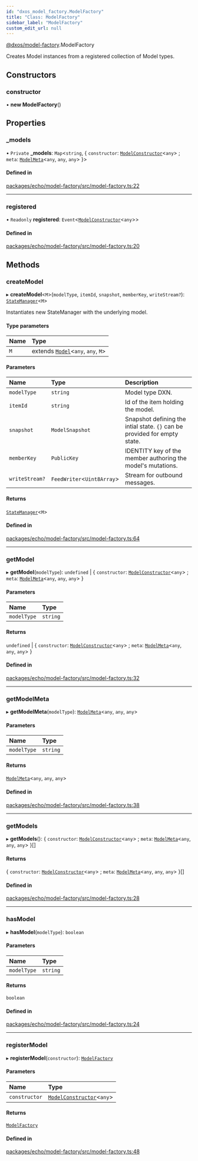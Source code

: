 ```yaml
---
id: "dxos_model_factory.ModelFactory"
title: "Class: ModelFactory"
sidebar_label: "ModelFactory"
custom_edit_url: null
---
```


[@dxos/model-factory](../modules/dxos_model_factory.md).ModelFactory

Creates Model instances from a registered collection of Model types.

## Constructors

### constructor

• **new ModelFactory**()

## Properties

### \_models

• `Private` **\_models**: `Map`<`string`, { `constructor`: [`ModelConstructor`](../modules/dxos_model_factory.md#modelconstructor)<`any`\> ; `meta`: [`ModelMeta`](../modules/dxos_model_factory.md#modelmeta)<`any`, `any`, `any`\>  }\>

#### Defined in

[packages/echo/model-factory/src/model-factory.ts:22](https://github.com/dxos/dxos/blob/b06737400/packages/echo/model-factory/src/model-factory.ts#L22)

___

### registered

• `Readonly` **registered**: `Event`<[`ModelConstructor`](../modules/dxos_model_factory.md#modelconstructor)<`any`\>\>

#### Defined in

[packages/echo/model-factory/src/model-factory.ts:20](https://github.com/dxos/dxos/blob/b06737400/packages/echo/model-factory/src/model-factory.ts#L20)

## Methods

### createModel

▸ **createModel**<`M`\>(`modelType`, `itemId`, `snapshot`, `memberKey`, `writeStream?`): [`StateManager`](dxos_model_factory.StateManager.md)<`M`\>

Instantiates new StateManager with the underlying model.

#### Type parameters

| Name | Type |
| :------ | :------ |
| `M` | extends [`Model`](dxos_model_factory.Model.md)<`any`, `any`, `M`\> |

#### Parameters

| Name | Type | Description |
| :------ | :------ | :------ |
| `modelType` | `string` | Model type DXN. |
| `itemId` | `string` | Id of the item holding the model. |
| `snapshot` | `ModelSnapshot` | Snapshot defining the intial state. `{}` can be provided for empty state. |
| `memberKey` | `PublicKey` | IDENTITY key of the member authoring the model's mutations. |
| `writeStream?` | `FeedWriter`<`Uint8Array`\> | Stream for outbound messages. |

#### Returns

[`StateManager`](dxos_model_factory.StateManager.md)<`M`\>

#### Defined in

[packages/echo/model-factory/src/model-factory.ts:64](https://github.com/dxos/dxos/blob/b06737400/packages/echo/model-factory/src/model-factory.ts#L64)

___

### getModel

▸ **getModel**(`modelType`): `undefined` \| { `constructor`: [`ModelConstructor`](../modules/dxos_model_factory.md#modelconstructor)<`any`\> ; `meta`: [`ModelMeta`](../modules/dxos_model_factory.md#modelmeta)<`any`, `any`, `any`\>  }

#### Parameters

| Name | Type |
| :------ | :------ |
| `modelType` | `string` |

#### Returns

`undefined` \| { `constructor`: [`ModelConstructor`](../modules/dxos_model_factory.md#modelconstructor)<`any`\> ; `meta`: [`ModelMeta`](../modules/dxos_model_factory.md#modelmeta)<`any`, `any`, `any`\>  }

#### Defined in

[packages/echo/model-factory/src/model-factory.ts:32](https://github.com/dxos/dxos/blob/b06737400/packages/echo/model-factory/src/model-factory.ts#L32)

___

### getModelMeta

▸ **getModelMeta**(`modelType`): [`ModelMeta`](../modules/dxos_model_factory.md#modelmeta)<`any`, `any`, `any`\>

#### Parameters

| Name | Type |
| :------ | :------ |
| `modelType` | `string` |

#### Returns

[`ModelMeta`](../modules/dxos_model_factory.md#modelmeta)<`any`, `any`, `any`\>

#### Defined in

[packages/echo/model-factory/src/model-factory.ts:38](https://github.com/dxos/dxos/blob/b06737400/packages/echo/model-factory/src/model-factory.ts#L38)

___

### getModels

▸ **getModels**(): { `constructor`: [`ModelConstructor`](../modules/dxos_model_factory.md#modelconstructor)<`any`\> ; `meta`: [`ModelMeta`](../modules/dxos_model_factory.md#modelmeta)<`any`, `any`, `any`\>  }[]

#### Returns

{ `constructor`: [`ModelConstructor`](../modules/dxos_model_factory.md#modelconstructor)<`any`\> ; `meta`: [`ModelMeta`](../modules/dxos_model_factory.md#modelmeta)<`any`, `any`, `any`\>  }[]

#### Defined in

[packages/echo/model-factory/src/model-factory.ts:28](https://github.com/dxos/dxos/blob/b06737400/packages/echo/model-factory/src/model-factory.ts#L28)

___

### hasModel

▸ **hasModel**(`modelType`): `boolean`

#### Parameters

| Name | Type |
| :------ | :------ |
| `modelType` | `string` |

#### Returns

`boolean`

#### Defined in

[packages/echo/model-factory/src/model-factory.ts:24](https://github.com/dxos/dxos/blob/b06737400/packages/echo/model-factory/src/model-factory.ts#L24)

___

### registerModel

▸ **registerModel**(`constructor`): [`ModelFactory`](dxos_model_factory.ModelFactory.md)

#### Parameters

| Name | Type |
| :------ | :------ |
| `constructor` | [`ModelConstructor`](../modules/dxos_model_factory.md#modelconstructor)<`any`\> |

#### Returns

[`ModelFactory`](dxos_model_factory.ModelFactory.md)

#### Defined in

[packages/echo/model-factory/src/model-factory.ts:48](https://github.com/dxos/dxos/blob/b06737400/packages/echo/model-factory/src/model-factory.ts#L48)

